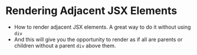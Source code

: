 # Rendering Adjacent JSX Elements
- How to render adjacent JSX elements. A great way to do it without using `div`
- And this will give you the opportunity to render as if all are parents or children without a parent `div` above them. 